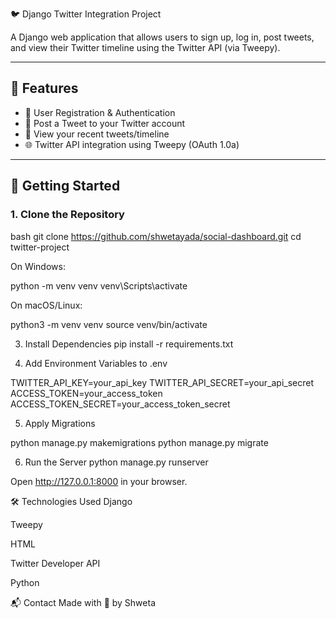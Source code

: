 🐦 Django Twitter Integration Project

A Django web application that allows users to sign up, log in, post tweets, and view their Twitter timeline using the Twitter API (via Tweepy).

---

## 🔧 Features

- 🔐 User Registration & Authentication
- 📝 Post a Tweet to your Twitter account
- 📰 View your recent tweets/timeline
- 🌐 Twitter API integration using Tweepy (OAuth 1.0a)

---

## 🚀 Getting Started

### 1. Clone the Repository

bash
git clone https://github.com/shwetayada/social-dashboard.git
cd twitter-project

On Windows:

python -m venv venv
venv\Scripts\activate


On macOS/Linux:

python3 -m venv venv
source venv/bin/activate

3. Install Dependencies
pip install -r requirements.txt

4. Add Environment Variables to .env

TWITTER_API_KEY=your_api_key
TWITTER_API_SECRET=your_api_secret
ACCESS_TOKEN=your_access_token
ACCESS_TOKEN_SECRET=your_access_token_secret

5. Apply Migrations

python manage.py makemigrations
python manage.py migrate

6. Run the Server
python manage.py runserver

Open http://127.0.0.1:8000 in your browser.


🛠 Technologies Used
Django

Tweepy

HTML 

Twitter Developer API

Python


📬 Contact
Made with 💙 by Shweta
